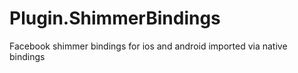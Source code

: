 # Plugin.ShimmerBindings
Facebook shimmer bindings for ios and android imported via native bindings 
